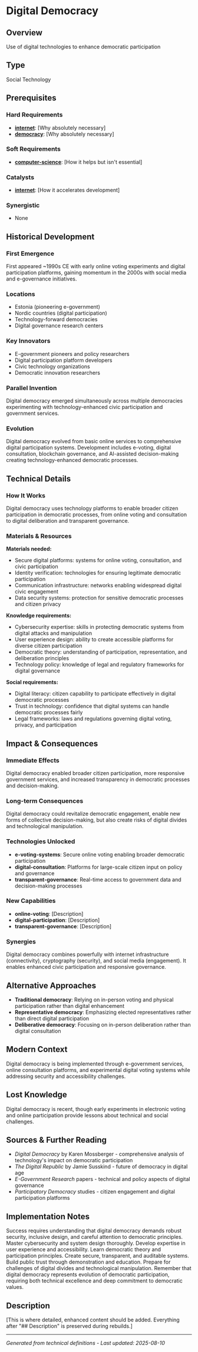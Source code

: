 # Digital Democracy

## Overview
Use of digital technologies to enhance democratic participation

## Type
Social Technology

## Prerequisites

### Hard Requirements
- **[internet](../internet/README.md)**: [Why absolutely necessary]
- **[democracy](../democracy/README.md)**: [Why absolutely necessary]

### Soft Requirements
- **[computer-science](../computer-science/README.md)**: [How it helps but isn't essential]

### Catalysts
- **[internet](../internet/README.md)**: [How it accelerates development]

### Synergistic
- None

## Historical Development

### First Emergence
First appeared ~1990s CE with early online voting experiments and digital participation platforms, gaining momentum in the 2000s with social media and e-governance initiatives.

### Locations
- Estonia (pioneering e-government)
- Nordic countries (digital participation)
- Technology-forward democracies
- Digital governance research centers

### Key Innovators
- E-government pioneers and policy researchers
- Digital participation platform developers
- Civic technology organizations
- Democratic innovation researchers

### Parallel Invention
Digital democracy emerged simultaneously across multiple democracies experimenting with technology-enhanced civic participation and government services.

### Evolution
Digital democracy evolved from basic online services to comprehensive digital participation systems. Development includes e-voting, digital consultation, blockchain governance, and AI-assisted decision-making creating technology-enhanced democratic processes.

## Technical Details

### How It Works
Digital democracy uses technology platforms to enable broader citizen participation in democratic processes, from online voting and consultation to digital deliberation and transparent governance.

### Materials & Resources
**Materials needed:**
- Secure digital platforms: systems for online voting, consultation, and civic participation
- Identity verification: technologies for ensuring legitimate democratic participation
- Communication infrastructure: networks enabling widespread digital civic engagement
- Data security systems: protection for sensitive democratic processes and citizen privacy

**Knowledge requirements:**
- Cybersecurity expertise: skills in protecting democratic systems from digital attacks and manipulation
- User experience design: ability to create accessible platforms for diverse citizen participation
- Democratic theory: understanding of participation, representation, and deliberation principles
- Technology policy: knowledge of legal and regulatory frameworks for digital governance

**Social requirements:**
- Digital literacy: citizen capability to participate effectively in digital democratic processes
- Trust in technology: confidence that digital systems can handle democratic processes fairly
- Legal frameworks: laws and regulations governing digital voting, privacy, and participation





## Impact & Consequences

### Immediate Effects
Digital democracy enabled broader citizen participation, more responsive government services, and increased transparency in democratic processes and decision-making.

### Long-term Consequences
Digital democracy could revitalize democratic engagement, enable new forms of collective decision-making, but also create risks of digital divides and technological manipulation.

### Technologies Unlocked
- **e-voting-systems**: Secure online voting enabling broader democratic participation
- **digital-consultation**: Platforms for large-scale citizen input on policy and governance
- **transparent-governance**: Real-time access to government data and decision-making processes

### New Capabilities
- **online-voting**: [Description]
- **digital-participation**: [Description]
- **transparent-governance**: [Description]

### Synergies
Digital democracy combines powerfully with internet infrastructure (connectivity), cryptography (security), and social media (engagement). It enables enhanced civic participation and responsive governance.

## Alternative Approaches
- **Traditional democracy**: Relying on in-person voting and physical participation rather than digital enhancement
- **Representative democracy**: Emphasizing elected representatives rather than direct digital participation
- **Deliberative democracy**: Focusing on in-person deliberation rather than digital consultation

## Modern Context
Digital democracy is being implemented through e-government services, online consultation platforms, and experimental digital voting systems while addressing security and accessibility challenges.

## Lost Knowledge
Digital democracy is recent, though early experiments in electronic voting and online participation provide lessons about technical and social challenges.

## Sources & Further Reading
- *Digital Democracy* by Karen Mossberger - comprehensive analysis of technology's impact on democratic participation
- *The Digital Republic* by Jamie Susskind - future of democracy in digital age
- *E-Government Research* papers - technical and policy aspects of digital governance
- *Participatory Democracy* studies - citizen engagement and digital participation platforms

## Implementation Notes
Success requires understanding that digital democracy demands robust security, inclusive design, and careful attention to democratic principles. Master cybersecurity and system design thoroughly. Develop expertise in user experience and accessibility. Learn democratic theory and participation principles. Create secure, transparent, and auditable systems. Build public trust through demonstration and education. Prepare for challenges of digital divides and technological manipulation. Remember that digital democracy represents evolution of democratic participation, requiring both technical excellence and deep commitment to democratic values.

## Description




[This is where detailed, enhanced content should be added. Everything after "## Description" is preserved during rebuilds.]

---
*Generated from technical definitions - Last updated: 2025-08-10*
